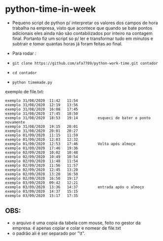 # python-time-in-week

- Pequeno script de python p/ interpretar os valores dos campos de hora trabalha na empresa, visto que acontece que quando se bate pontos adicionais eles ainda não são contabilizados por inteiro na contagem final. Portanto fiz um script so p/ ler e transformar tudo em minutos e subtrair e tomar quantas horas já foram feitas ao final.

- Para rodar :
 - `git clone https://github.com/afa7789/python-work-time.git contador`
 - `cd contador`
 - `python timemade.py`

exemplo de file.txt:

	exemplo	31/08/2020	11:42	11:54		  
	exemplo	31/08/2020	12:19	13:56		  
	exemplo	31/08/2020	16:08	17:45		  
	exemplo	31/08/2020	17:45	18:50		  
	exemplo	31/08/2020	18:53	19:14		  esqueci de bater o ponto novamente
	exemplo	31/08/2020	19:15	20:01		  
	exemplo	31/08/2020	20:01	20:27		  
	exemplo	01/09/2020	11:15	11:59		  
	exemplo	01/09/2020	12:03	12:32		  
	exemplo	01/09/2020	12:53	17:46		  Volta após almoço
	exemplo	01/09/2020	17:46	19:36		  
	exemplo	02/09/2020	10:02	10:48		  
	exemplo	02/09/2020	10:49	10:54		  
	exemplo	02/09/2020	11:48	11:54		  
	exemplo	02/09/2020	11:56	11:57		  
	exemplo	02/09/2020	12:45	13:20		  
	exemplo	02/09/2020	13:20	16:50		  
	exemplo	02/09/2020	16:50	19:17		  
	exemplo	03/09/2020	09:42	12:21		  
	exemplo	03/09/2020	13:36	14:37		  entrada após o almoço
	exemplo	03/09/2020	14:37	15:15		  
	exemplo	03/09/2020	15:17	17:35

## OBS: 
- o arquivo é uma copia da tabela com mouse, feito no gestor da empresa. é apenas copiar e colar e nomear de file.txt
- o padrão ali é ser separado por "\t".
